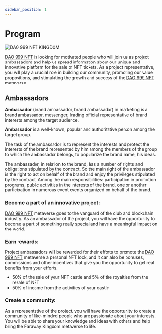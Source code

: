 ```yaml
---
sidebar_position: 1
---
```


# Program

![DAO 999 NFT KINGDOM](https://media.discordapp.net/attachments/1010903135105060917/1080355295060045874/Server_Serverlesskiy_In_a_far_far_away_country_in_the_Kingdom_o_31b8c03f-e9d9-4af2-a5d5-44c5fc873238.png?width=1842&height=1228)

[DAO 999 NFT](https://www.xdao.app/137/dao/0x8e7b1334d184c04B2DAc1dfF03F7fE290e5A5a47) is looking for motivated people who will join us as project ambassadors and help us spread information about our unique and innovative platform for the sale of NFT tickets. As a project representative, you will play a crucial role in building our community, promoting our value propositions, and stimulating the growth and success of the [DAO 999 NFT](https://www.xdao.app/137/dao/0x8e7b1334d184c04B2DAc1dfF03F7fE290e5A5a47) metaverse

## Ambassadors

**Ambassador** (brand ambassador, brand ambassador) in marketing is a brand ambassador, messenger, leading official representative of brand interests among the target audience.

**Ambassador** is a well–known, popular and authoritative person among the target group.

The task of the ambassador is to represent the interests and protect the interests of the brand represented by him among the members of the group to which the ambassador belongs, to popularize the brand name, his ideas.

The ambassador, in relation to the brand, has a number of rights and obligations stipulated by the contract. So the main right of the ambassador is the right to act on behalf of the brand and enjoy the privileges stipulated by the contract. Among the main responsibilities: participation in promotion programs, public activities in the interests of the brand, one or another participation in numerous event events organized on behalf of the brand.

### Become a part of an innovative project:

[DAO 999 NFT](https://www.xdao.app/137/dao/0x8e7b1334d184c04B2DAc1dfF03F7fE290e5A5a47) metaverse goes to the vanguard of the club and blockchain industry. As an ambassador of the project, you will have the opportunity to become a part of something really special and have a meaningful impact on the world.

### Earn rewards:

Project ambassadors will be rewarded for their efforts to promote the [DAO 999 NFT](https://www.xdao.app/137/dao/0x8e7b1334d184c04B2DAc1dfF03F7fE290e5A5a47) metaverse a personal NFT lock, and it can also be bonuses, commissions and other incentives that give you the opportunity to get real benefits from your efforts.

- 50% of the sale of your NFT castle and 5% of the royalties from the resale of NFT
- 50% of income from the activities of your castle

### Create a community:

As a representative of the project, you will have the opportunity to create a community of like-minded people who are passionate about your interests. You will be able to share your knowledge and ideas with others and help bring the Faraway Kingdom metaverse to life.
